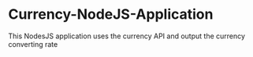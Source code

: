 # Currency-NodeJS-Application
This NodesJS application uses the currency API and output the currency converting rate 
